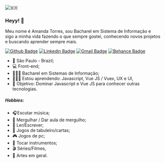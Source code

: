 ![🇧🇷](https://static.xx.fbcdn.net/images/emoji.php/v9/t43/1/32/1f1e7_1f1f7.png) 

### Heyy! 👋 

Meu nome é Amanda Torres, sou Bacharel em Sistema de Informação e sigo a minha vida fazendo o que sempre gostei, conhecendo novos projetos e buscando aprender sempre mais.

[![Github Badge](https://img.shields.io/badge/-Github-000?style=flat-square&logo=Github&logoColor=white&link=https://github.com/amandantorres)](https://github.com/amandantorres)
[![Linkedin Badge](https://img.shields.io/badge/-LinkedIn-blue?style=flat-square&logo=Linkedin&logoColor=white&link=https://www.linkedin.com/in/amandant)](https://www.linkedin.com/in/amandant)
[![Gmail Badge](https://img.shields.io/badge/-Gmail-c14438?style=flat-square&logo=Gmail&logoColor=white&link=mailto:amandantorres@gmail.com)](mailto:amandantorres@gmail.com)
[![Behance Badge](https://img.shields.io/badge/-Behance-0254f7?style=flat-square&logo=Behance&logoColor=white&link=https://www.behance.net/amandantorres)](https://www.behance.net/amandantorres)

- 📍 São Paulo - Brazil;
- 💻 Front-end;
- 👩🏻‍🎓 Bacharel em Sistemas de Informação;
- 👩🏻‍💻 Estou aprendendo: Javascript, Vue JS / Vuex, UX e UI,
- 🎯 Objetivo: Dominar Javascript e Vue JS para conhecer outras tecnologias.
##### Hobbies:
- 🎧Escutar música;
- 🤿 Mergulhar / Dar aula de mergulho;
- 📝 Ler/Escrever;
- 🎲 Jogos de tabuleiro/cartas;
- 🎮 Jogos de pc;
- 🎸 Tocar instrumentos;
- 🎬 Séries/Filmes,
- 🎨 Artes em geral.



<!-- 
[![Twitter Badge](https://img.shields.io/badge/-@luscafter-6495ED?style=flat-square&labelColor=6495ED&logo=twitter&logoColor=white&link=https://twitter.com/luscafter)](https://twitter.com/amandantorres)

[![Instagram Badge](https://img.shields.io/badge/-@luscafter-6495ED?style=flat-square&labelColor=6495ED&logo=instagram&logoColor=white&link=https://www.instagram.com/luscafter)](https://www.instagram.com/luscafter)
[![YouTube Badge](https://img.shields.io/badge/-Spartan%20Code-6495ED?style=flat-square&labelColor=6495ED&logo=youtube&logoColor=white&link=https://www.youtube.com/spartancode)](https://www.youtube.com/spartancode)
-->

<!--
**amandantorres/amandantorres** is a ✨ _special_ ✨ repository because its `README.md` (this file) appears on your GitHub profile.

Here are some ideas to get you started:

- 🔭 I’m currently working on ...
- 🌱 I’m currently learning ...
- 👯 I’m looking to collaborate on ...
- 🤔 I’m looking for help with ...
- 💬 Ask me about ...
- 📫 How to reach me: ...
- 😄 Pronouns: ...
- ⚡ Fun fact: ...
-->
